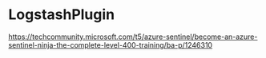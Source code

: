 # LogstashPlugin

https://techcommunity.microsoft.com/t5/azure-sentinel/become-an-azure-sentinel-ninja-the-complete-level-400-training/ba-p/1246310
